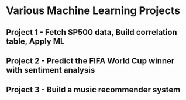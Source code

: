# Various Machine Learning Projects
## Project 1 - Fetch SP500 data, Build correlation table, Apply ML
## Project 2 - Predict the FIFA World Cup winner with sentiment analysis
## Project 3 - Build a music recommender system
